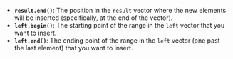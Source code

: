 - **`result.end()`**: The position in the `result` vector where the new elements will be inserted (specifically, at the end of the vector).
- **`left.begin()`**: The starting point of the range in the `left` vector that you want to insert.
- **`left.end()`**: The ending point of the range in the `left` vector (one past the last element) that you want to insert. 

